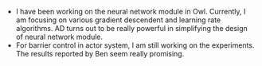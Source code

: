 - I have been working on the neural network module in Owl. Currently, I am focusing on various gradient descendent and learning rate algorithms. AD turns out to be really powerful in simplifying the design of neural network module.
- For barrier control in actor system, I am still working on the experiments. The results reported by Ben seem really promising.
